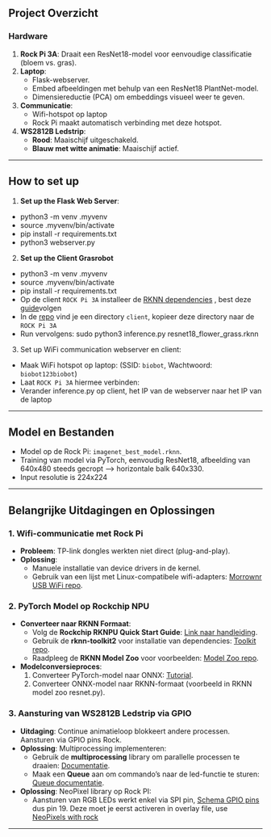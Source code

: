 ## Project Overzicht

### Hardware
1. **Rock Pi 3A**: Draait een ResNet18-model voor eenvoudige classificatie (bloem vs. gras).
2. **Laptop**: 
   - Flask-webserver.
   - Embed afbeeldingen met behulp van een ResNet18 PlantNet-model.
   - Dimensiereductie (PCA) om embeddings visueel weer te geven.
3. **Communicatie**:
   - Wifi-hotspot op laptop
   - Rock Pi maakt automatisch verbinding met deze hotspot.
4. **WS2812B Ledstrip**:
   - **Rood**: Maaischijf uitgeschakeld.
   - **Blauw met witte animatie**: Maaischijf actief.

---
## How to set up
1. **Set up the Flask Web Server**: 
  - python3 -m venv .myvenv
  - source .myvenv/bin/activate
  - pip install -r requirements.txt
  - python3 webserver.py
2. **Set up the Client Grasrobot**
  -  python3 -m venv .myvenv
  - source .myvenv/bin/activate
  - pip install -r requirements.txt
  - Op de client `ROCK Pi 3A` installeer de [RKNN dependencies](https://github.com/airockchip/rknn-toolkit2) , best deze [guide](https://github.com/airockchip/rknn-toolkit2/blob/master/doc/01_Rockchip_RKNPU_Quick_Start_RKNN_SDK_V2.3.0_EN.pdf)volgen 
  - In de [repo](https://github.com/aarontenzing/Biobot-server) vind je een directory `client`, kopieer deze directory naar de `ROCK Pi 3A`
  - Run vervolgens: sudo python3 inference.py resnet18_flower_grass.rknn
  3. Set up WiFi communication webserver en client: 
   - Maak WiFi hotspot op laptop:  (SSID: `biobot`, Wachtwoord: `biobot123biobot`)
   - Laat `ROCK Pi 3A` hiermee verbinden:
   - Verander inference.py op client, het IP van de webserver naar het IP van de laptop
 
---
## Model en Bestanden
- Model op de Rock Pi: `imagenet_best_model.rknn`.
- Training van model via PyTorch, eenvoudig ResNet18, afbeelding van 640x480 steeds gecropt --> horizontale balk 640x330. 
- Input resolutie is 224x224 

---
## Belangrijke Uitdagingen en Oplossingen

### 1. Wifi-communicatie met Rock Pi
- **Probleem**: TP-link dongles werkten niet direct (plug-and-play).
- **Oplossing**:
  - Manuele installatie van device drivers in de kernel.
  - Gebruik van een lijst met Linux-compatibele wifi-adapters: [Morrownr USB WiFi repo](https://github.com/morrownr/USB-WiFi/blob/main/home/USB_WiFi_Adapters_that_are_supported_with_Linux_in-kernel_drivers.md).

### 2. PyTorch Model op Rockchip NPU
- **Converteer naar RKNN Formaat**:
  - Volg de **Rockchip RKNPU Quick Start Guide**: [Link naar handleiding](https://github.com/airockchip/rknn-toolkit2/blob/master/doc/01_Rockchip_RKNPU_Quick_Start_RKNN_SDK_V2.3.0_EN.pdf).
  - Gebruik de **rknn-toolkit2** voor installatie van dependencies: [Toolkit repo](https://github.com/airockchip/rknn-toolkit2/).
  - Raadpleeg de **RKNN Model Zoo** voor voorbeelden: [Model Zoo repo](https://github.com/airockchip/rknn_model_zoo).
- **Modelconversieproces**:
  1. Converteer PyTorch-model naar ONNX: [Tutorial](https://medium.com/@lahari.kethinedi/convert-custom-pytorch-model-to-onnx-9c7397366904).
  2. Converteer ONNX-model naar RKNN-formaat (voorbeeld in RKNN model zoo resnet.py).

### 3. Aansturing van WS2812B Ledstrip via GPIO
- **Uitdaging**: Continue animatieloop blokkeert andere processen. Aansturen via GPIO pins Rock.
- **Oplossing**: Multiprocessing implementeren:
  - Gebruik de **multiprocessing** library om parallelle processen te draaien: [Documentatie](https://docs.python.org/3/library/multiprocessing.html).
  - Maak een **Queue** aan om commando’s naar de led-functie te sturen: [Queue documentatie](https://docs.python.org/3/library/queue.html#queue-objects).
- **Oplossing**: NeoPixel library op Rock PI:
  - Aansturen van RGB LEDs werkt enkel via SPI pin,  [Schema GPIO pins](https://wiki.radxa.com/Rock3/hardware/3a/gpio) dus pin 19.  Deze moet je eerst activeren in overlay file, use [NeoPixels with rock](https://forum.radxa.com/t/how-to-use-neopixels-with-rock-pi-s/10492)

---

